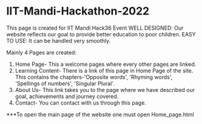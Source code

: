 # IIT-Mandi-Hackathon-2022
This page is created for IIT Mandi Hack36 Event
WELL DESIGNED: Our website reflects our goal to provide better education to poor children.
EASY TO USE: It can be handled very smoothly.

Mainly 4 Pages are created:
1) Home Page- This a welcome pages where every other pages are linked.
2) Learning Content- There is a link of this page in Home Page of the site. This contains the chapters-'Opposite words', 'Rhyming words', 'Spellings of numbers', 'Singular Plural'.
3) About Us- This link takes you to the page where we have described our goal, achievements and journey covered.
4) Contact- You can contact with us through this page.


***To open the main page of the website one must open Home_page.html
